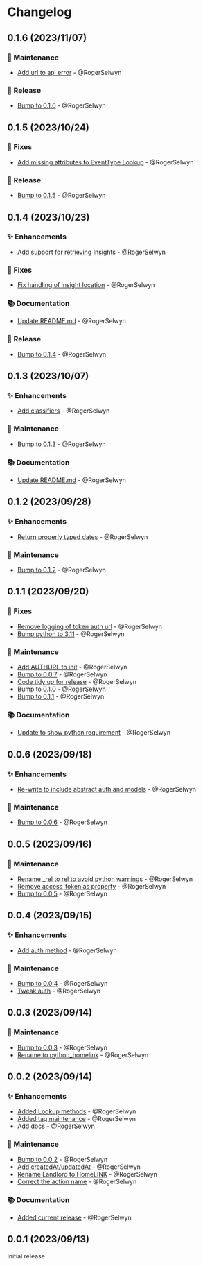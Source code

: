 # Changelog

## 0.1.6 (2023/11/07)
### 🔨 Maintenance
- [Add url to api error](https://github.com/RogerSelwyn/python_homelink/commit/11f57293bcb9bc1f38aa0fe5e24885610d6c867e) - @RogerSelwyn

### 🔖 Release
- [Bump to 0.1.6](https://github.com/RogerSelwyn/python_homelink/commit/a27e56e2abc42562be45f381c855f02ba7e24bba) - @RogerSelwyn

## 0.1.5 (2023/10/24)
### 🐛 Fixes
- [Add missing attributes to EventType Lookup](https://github.com/RogerSelwyn/python_homelink/commit/9ddfc1adf514101edc689a24050fa41325195bd7) - @RogerSelwyn

### 🔖 Release
- [Bump to 0.1.5](https://github.com/RogerSelwyn/python_homelink/commit/ba1ec17e5503efb478142ad59ef19e7914288d76) - @RogerSelwyn

## 0.1.4 (2023/10/23)
### ✨ Enhancements
- [Add support for retrieving Insights](https://github.com/RogerSelwyn/python_homelink/commit/93a815598d88e4ff2ccead77201acd9f1d12d952) - @RogerSelwyn

### 🐛 Fixes
- [Fix handling of insight location](https://github.com/RogerSelwyn/python_homelink/commit/4820d8173abc1a65ea93582bc10c3609ddf2d65b) - @RogerSelwyn

### 📚 Documentation
- [Update README.md](https://github.com/RogerSelwyn/python_homelink/commit/fc44abcac179ad7eb5ff938b9a5861b713cc6cde) - @RogerSelwyn

### 🔖 Release
- [Bump to 0.1.4](https://github.com/RogerSelwyn/python_homelink/commit/7dbcd5bbe720493b26ee8918210e98bb95c14a31) - @RogerSelwyn

## 0.1.3 (2023/10/07)
### ✨ Enhancements
- [Add classifiers](https://github.com/RogerSelwyn/python_homelink/commit/e9bb351f88f140c4bf80fe56c27b2329ac7cf1b5) - @RogerSelwyn

### 🔨 Maintenance
- [Bump to 0.1.3](https://github.com/RogerSelwyn/python_homelink/commit/4283b7821923c06b4582302fbde92396301c7acc) - @RogerSelwyn

### 📚 Documentation
- [Update README.md](https://github.com/RogerSelwyn/python_homelink/commit/a9c0850548fcb8947dd3680ee654c661336f2d1b) - @RogerSelwyn

## 0.1.2 (2023/09/28)
### ✨ Enhancements
- [Return properly typed dates](https://github.com/RogerSelwyn/python_homelink/commit/7139871604be7396c0ba4ce7b7a697d5609d1053) - @RogerSelwyn

### 🔨 Maintenance
- [Bump to 0.1.2](https://github.com/RogerSelwyn/python_homelink/commit/fefb80b1743bd0c43ac6ff00d7ca7cbef9625502) - @RogerSelwyn

## 0.1.1 (2023/09/20)
### 🐛 Fixes
- [Remove logging of token auth url](https://github.com/RogerSelwyn/python_homelink/commit/01b52d7ce9cdde92797761e2f138fe169c673993) - @RogerSelwyn
- [Bump python to 3.11](https://github.com/RogerSelwyn/python_homelink/commit/9c97065143a91ef7d745a6858f6caef970138a05) - @RogerSelwyn
 
### 🔨 Maintenance
- [Add AUTHURL to init](https://github.com/RogerSelwyn/python_homelink/commit/ff0fb12cac2ef3e15f23df64d600bafce098e13d) - @RogerSelwyn
- [Bump to 0.0.7](https://github.com/RogerSelwyn/python_homelink/commit/0cd46326070801e4f11852486b3e2e85a49cc2a6) - @RogerSelwyn
- [Code tidy up for release](https://github.com/RogerSelwyn/python_homelink/commit/b66e1de6c7c66b7dc754639fcbfddd4f4fcc3d84) - @RogerSelwyn
- [Bump to 0.1.0](https://github.com/RogerSelwyn/python_homelink/commit/2c72f89c272bfa6b6853249425f955bc4319354e) - @RogerSelwyn
- [Bump to 0.1.1](https://github.com/RogerSelwyn/python_homelink/commit/bea8031174af78df8b4a455c03cfd19267bdc141) - @RogerSelwyn

### 📚 Documentation
- [Update to show python requirement](https://github.com/RogerSelwyn/python_homelink/commit/d45e0d9094538a353929a17e3153ff27fbf71f75) - @RogerSelwyn

## 0.0.6 (2023/09/18)
### ✨ Enhancements
- [Re-write to include abstract auth and models](https://github.com/RogerSelwyn/python_homelink/commit/8e51485c44909c63dd9fb1a7ede66ad583cfec99) - @RogerSelwyn

### 🔨 Maintenance
- [Bump to 0.0.6](https://github.com/RogerSelwyn/python_homelink/commit/cffbf10d14490a2f614b12a87f3e629d1db3a2d2) - @RogerSelwyn

## 0.0.5 (2023/09/16)
### 🔨 Maintenance
- [Rename _rel to rel to avoid python warnings](https://github.com/RogerSelwyn/python_homelink/commit/c131bb74ef3747a7d5105c62de6da31aa0b823b3) - @RogerSelwyn
- [Remove access_token as property](https://github.com/RogerSelwyn/python_homelink/commit/94b8ec2c0b87145442a1f3c52144c8f3a2460a98) - @RogerSelwyn
- [Bump to 0.0.5](https://github.com/RogerSelwyn/python_homelink/commit/c2a52561eee9ffb22f313167999deb994f11e55a) - @RogerSelwyn

## 0.0.4 (2023/09/15)
### ✨ Enhancements
- [Add auth method](https://github.com/RogerSelwyn/python_homelink/commit/b39db3439689d30f0d59b95ee2a9380fd29c61c5) - @RogerSelwyn

### 🔨 Maintenance
- [Bump to 0.0.4](https://github.com/RogerSelwyn/python_homelink/commit/315d5975b2761e652a69da4632f67ff6c91df54b) - @RogerSelwyn
- [Tweak auth](https://github.com/RogerSelwyn/python_homelink/commit/930f0e8494f7823a2052b7bc1f7bd60797b40808) - @RogerSelwyn

## 0.0.3 (2023/09/14)
### 🔨 Maintenance
- [Bump to 0.0.3](https://github.com/RogerSelwyn/python_homelink/commit/97ec72c1ed7a878875a46bf4b71879f0e10fbdd0) - @RogerSelwyn
- [Rename to python_homelink](https://github.com/RogerSelwyn/python_homelink/commit/fe601360df5d105025f339b1f5a10c8602c4060e) - @RogerSelwyn

## 0.0.2 (2023/09/14)
### ✨ Enhancements
- [Added Lookup methods](https://github.com/RogerSelwyn/python_homelink/commit/a3b846f6b18627da24678ef6c2c0e8af859f2765) - @RogerSelwyn
- [Added tag maintenance](https://github.com/RogerSelwyn/python_homelink/commit/7a6fd272a816a6a99317547b12ba5495e9072955) - @RogerSelwyn
- [Add docs](https://github.com/RogerSelwyn/python_homelink/commit/7a7644ad1fec7127d28fa5b0e7e033d13811179a) - @RogerSelwyn

### 🔨 Maintenance
- [Bump to 0.0.2](https://github.com/RogerSelwyn/python_homelink/commit/d733a4f91658da958d29f7b3f05ae21d1b964b12) - @RogerSelwyn
- [Add createdAt/updatedAt](https://github.com/RogerSelwyn/python_homelink/commit/0e27c77c9034a2141c5a5b56a2b0b8e880fdbc2f) - @RogerSelwyn
- [Rename Landlord to HomeLINK](https://github.com/RogerSelwyn/python_homelink/commit/1e67f1986feddb0bcaf92a7b01ef1dd85e8bc0e0) - @RogerSelwyn
- [Correct the action name](https://github.com/RogerSelwyn/python_homelink/commit/6c8ca5a0fc9426c7b9dc441ed7723eb0381ad757) - @RogerSelwyn

### 📚 Documentation
- [Added current release](https://github.com/RogerSelwyn/python_homelink/commit/fce707f393987af1e004fa2a5740dd38726bc2f9) - @RogerSelwyn

## 0.0.1 (2023/09/13)
Initial release
